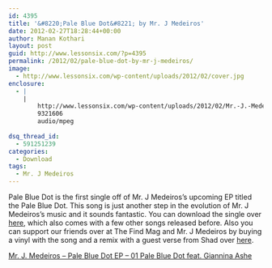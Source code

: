 ```yaml
---
id: 4395
title: '&#8220;Pale Blue Dot&#8221; by Mr. J Medeiros'
date: 2012-02-27T18:28:44+00:00
author: Manan Kothari
layout: post
guid: http://www.lessonsix.com/?p=4395
permalink: /2012/02/pale-blue-dot-by-mr-j-medeiros/
image:
  - http://www.lessonsix.com/wp-content/uploads/2012/02/cover.jpg
enclosure:
  - |
    |
        http://www.lessonsix.com/wp-content/uploads/2012/02/Mr.-J.-Medeiros-Pale-Blue-Dot-EP-01-Pale-Blue-Dot-feat.-Giannina-Ashe.mp3
        9321606
        audio/mpeg
        
dsq_thread_id:
  - 591251239
categories:
  - Download
tags:
  - Mr. J Medeiros
---
```

Pale Blue Dot is the first single off of Mr. J Medeiros&#8217;s upcoming EP titled the Pale Blue Dot. This song is just another step in the evolution of Mr. J Medeiros&#8217;s music and it sounds fantastic. You can download the single over <a href="http://mrjmedeiros.bandcamp.com/album/pale-blue-dot-ep" target="_blank">here</a>, which also comes with a few other songs released before. Also you can support our friends over at The Find Mag and Mr. J Medeiros by buying a vinyl with the song and a remix with a guest verse from Shad over <a href="http://thefindmag.bandcamp.com/album/pale-blue-dot-limited-edition-blue-vinyl" target="_blank">here</a>.

[Mr. J. Medeiros &#8211; Pale Blue Dot EP &#8211; 01 Pale Blue Dot feat. Giannina Ashe](http://www.lessonsix.com/wp-content/uploads/2012/02/Mr.-J.-Medeiros-Pale-Blue-Dot-EP-01-Pale-Blue-Dot-feat.-Giannina-Ashe.mp3)